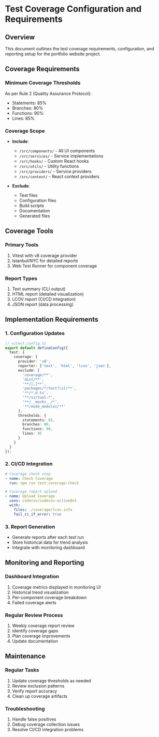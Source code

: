 # Test Coverage Configuration and Requirements

## Overview
This document outlines the test coverage requirements, configuration, and reporting setup for the portfolio website project.

## Coverage Requirements

### Minimum Coverage Thresholds
As per Rule 2 (Quality Assurance Protocol):
- Statements: 85%
- Branches: 80%
- Functions: 90%
- Lines: 85%

### Coverage Scope
- **Include**:
  - `/src/components/` - All UI components
  - `/src/services/` - Service implementations
  - `/src/hooks/` - Custom React hooks
  - `/src/utils/` - Utility functions
  - `/src/providers/` - Service providers
  - `/src/context/` - React context providers

- **Exclude**:
  - Test files
  - Configuration files
  - Build scripts
  - Documentation
  - Generated files

## Coverage Tools

### Primary Tools
1. Vitest with v8 coverage provider
2. Istanbul/NYC for detailed reports
3. Web Test Runner for component coverage

### Report Types
1. Text summary (CLI output)
2. HTML report (detailed visualization)
3. LCOV report (CI/CD integration)
4. JSON report (data processing)

## Implementation Requirements

### 1. Configuration Updates
```typescript
// vitest.config.ts
export default defineConfig({
  test: {
    coverage: {
      provider: 'v8',
      reporter: ['text', 'html', 'lcov', 'json'],
      exclude: [
        'coverage/**',
        'dist/**',
        '**/[.]**',
        'packages/*/test?(s)/**',
        '**/*.d.ts',
        '**/virtual:*',
        '**/__mocks__/*',
        '**/node_modules/**'
      ],
      thresholds: {
        statements: 85,
        branches: 80,
        functions: 90,
        lines: 85
      }
    }
  }
});
```

### 2. CI/CD Integration
```yaml
# Coverage check step
- name: Check Coverage
  run: npm run test:coverage:check

# Coverage report upload
- name: Upload Coverage
  uses: codecov/codecov-action@v3
  with:
    files: ./coverage/lcov.info
    fail_ci_if_error: true
```

### 3. Report Generation
- Generate reports after each test run
- Store historical data for trend analysis
- Integrate with monitoring dashboard

## Monitoring and Reporting

### Dashboard Integration
1. Coverage metrics displayed in monitoring UI
2. Historical trend visualization
3. Per-component coverage breakdown
4. Failed coverage alerts

### Regular Review Process
1. Weekly coverage report review
2. Identify coverage gaps
3. Plan coverage improvements
4. Update documentation

## Maintenance

### Regular Tasks
1. Update coverage thresholds as needed
2. Review exclusion patterns
3. Verify report accuracy
4. Clean up coverage artifacts

### Troubleshooting
1. Handle false positives
2. Debug coverage collection issues
3. Resolve CI/CD integration problems
